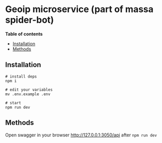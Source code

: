 # Geoip microservice (part of massa spider-bot)

**Table of contents**

- [Installation](#installation)
- [Methods](#methods)

## Installation

```
# install deps
npm i

# edit your variables
mv .env.example .env

# start
npm run dev
```

## Methods

Open swagger in your browser http://127.0.0.1:3050/api after `npm run dev`
